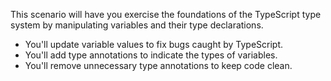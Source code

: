 This scenario will have you exercise the foundations of the TypeScript type system by manipulating variables and their type declarations.

- You'll update variable values to fix bugs caught by TypeScript.
- You'll add type annotations to indicate the types of variables.
- You'll remove unnecessary type annotations to keep code clean.
